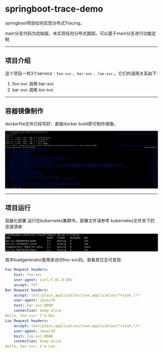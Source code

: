 # springboot-trace-demo

springboot项目如何实现分布式Tracing。

main分支代码为初始版，未实现任何分布式跟踪。可以基于main分支进行功能定制

---

## 项目介绍

这个项目一共3个service：`foo-svc` 、`bar-svc` 、`loo-svc` 。它们的调用关系如下:

1. foo-svc 调用 bar-svc
2. bar-svc 调用 loo-svc

---

## 容器镜像制作

dockerfile文件已经写好，直接docker build即可制作镜像。

![image-20240205103708821](assets/image-20240205103708821.png)

---

## 项目运行

容器化部署 运行在kubernetes集群中。部署文件请参考 kubernetes文件夹下的资源清单

![image-20240205111656838](assets/image-20240205111656838.png)

其中loadgenerator是用来访问foo-svc的。查看其日志可发现:

```yaml
Foo Request headers:
	host: foo-svc
	user-agent: curl/7.81.0-DEV
	accept: */*
Bar Request headers:
	accept: text/plain,application/json,application/*+json,*/*
	user-agent: Java/19
	host: bar-svc:8080
	connection: keep-alive
Hello, foo-svc! I'm Bar.
Loo Request headers:
	accept: text/plain,application/json,application/*+json,*/*
	user-agent: Java/19
	host: loo-svc:8080
	connection: keep-alive
Hello, bar-svc! I'm Loo.
```

